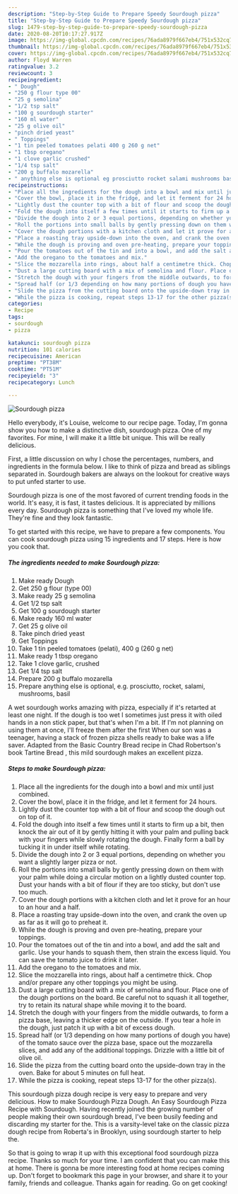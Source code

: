 ```yaml
---
description: "Step-by-Step Guide to Prepare Speedy Sourdough pizza"
title: "Step-by-Step Guide to Prepare Speedy Sourdough pizza"
slug: 1479-step-by-step-guide-to-prepare-speedy-sourdough-pizza
date: 2020-08-20T10:17:27.917Z
image: https://img-global.cpcdn.com/recipes/76ada8979f667eb4/751x532cq70/sourdough-pizza-recipe-main-photo.jpg
thumbnail: https://img-global.cpcdn.com/recipes/76ada8979f667eb4/751x532cq70/sourdough-pizza-recipe-main-photo.jpg
cover: https://img-global.cpcdn.com/recipes/76ada8979f667eb4/751x532cq70/sourdough-pizza-recipe-main-photo.jpg
author: Floyd Warren
ratingvalue: 3.2
reviewcount: 3
recipeingredient:
- " Dough"
- "250 g flour type 00"
- "25 g semolina"
- "1/2 tsp salt"
- "100 g sourdough starter"
- "160 ml water"
- "25 g olive oil"
- "pinch dried yeast"
- " Toppings"
- "1 tin peeled tomatoes pelati 400 g 260 g net"
- "1 tbsp oregano"
- "1 clove garlic crushed"
- "1/4 tsp salt"
- "200 g buffalo mozarella"
- " anything else is optional eg prosciutto rocket salami mushrooms basil"
recipeinstructions:
- "Place all the ingredients for the dough into a bowl and mix until just combined."
- "Cover the bowl, place it in the fridge, and let it ferment for 24 hours."
- "Lightly dust the counter top with a bit of flour and scoop the dough out on top of it."
- "Fold the dough into itself a few times until it starts to firm up a bit, then knock the air out of it by gently hitting it with your palm and pulling back with your fingers while slowly rotating the dough. Finally form a ball by tucking it in under itself while rotating."
- "Divide the dough into 2 or 3 equal portions, depending on whether you want a slightly larger pizza or not."
- "Roll the portions into small balls by gently pressing down on them with your palm while doing a circular motion on a lightly dusted counter top. Dust your hands with a bit of flour if they are too sticky, but don&#39;t use too much."
- "Cover the dough portions with a kitchen cloth and let it prove for an hour to an hour and a half."
- "Place a roasting tray upside-down into the oven, and crank the oven up as far as it will go to preheat it."
- "While the dough is proving and oven pre-heating, prepare your toppings."
- "Pour the tomatoes out of the tin and into a bowl, and add the salt and garlic. Use your hands to squash them, then strain the excess liquid. You can save the tomato juice to drink it later."
- "Add the oregano to the tomatoes and mix."
- "Slice the mozzarella into rings, about half a centimetre thick. Chop and/or prepare any other toppings you might be using."
- "Dust a large cutting board with a mix of semolina and flour. Place one of the dough portions on the board. Be careful not to squash it all together, try to retain its natural shape while moving it to the board."
- "Stretch the dough with your fingers from the middle outwards, to form a pizza base, leaving a thicker edge on the outside. If you tear a hole in the dough, just patch it up with a bit of excess dough."
- "Spread half (or 1/3 depending on how many portions of dough you have) of the tomato sauce over the pizza base, space out the mozzarella slices, and add any of the additional toppings. Drizzle with a little bit of olive oil."
- "Slide the pizza from the cutting board onto the upside-down tray in the oven. Bake for about 5 minutes on full heat."
- "While the pizza is cooking, repeat steps 13-17 for the other pizza(s)."
categories:
- Recipe
tags:
- sourdough
- pizza

katakunci: sourdough pizza 
nutrition: 101 calories
recipecuisine: American
preptime: "PT38M"
cooktime: "PT51M"
recipeyield: "3"
recipecategory: Lunch

---
```



![Sourdough pizza](https://img-global.cpcdn.com/recipes/76ada8979f667eb4/751x532cq70/sourdough-pizza-recipe-main-photo.jpg)

Hello everybody, it's Louise, welcome to our recipe page. Today, I'm gonna show you how to make a distinctive dish, sourdough pizza. One of my favorites. For mine, I will make it a little bit unique. This will be really delicious.

First, a little discussion on why I chose the percentages, numbers, and ingredients in the formula below. I like to think of pizza and bread as siblings separated in. Sourdough bakers are always on the lookout for creative ways to put unfed starter to use.

Sourdough pizza is one of the most favored of current trending foods in the world. It's easy, it is fast, it tastes delicious. It is appreciated by millions every day. Sourdough pizza is something that I've loved my whole life. They're fine and they look fantastic.


To get started with this recipe, we have to prepare a few components. You can cook sourdough pizza using 15 ingredients and 17 steps. Here is how you cook that.

<!--inarticleads1-->

##### The ingredients needed to make Sourdough pizza:

1. Make ready  Dough
1. Get 250 g flour (type 00)
1. Make ready 25 g semolina
1. Get 1/2 tsp salt
1. Get 100 g sourdough starter
1. Make ready 160 ml water
1. Get 25 g olive oil
1. Take pinch dried yeast
1. Get  Toppings
1. Take 1 tin peeled tomatoes (pelati), 400 g (260 g net)
1. Make ready 1 tbsp oregano
1. Take 1 clove garlic, crushed
1. Get 1/4 tsp salt
1. Prepare 200 g buffalo mozarella
1. Prepare  anything else is optional, e.g. prosciutto, rocket, salami, mushrooms, basil


A wet sourdough works amazing with pizza, especially if it&#39;s retarted at least one night. If the dough is too wet I sometimes just press it with oiled hands in a non stick paper, but that&#39;s when I&#39;m a bit. If I&#39;m not planning on using them at once, I&#39;ll freeze them after the first When our son was a teenager, having a stack of frozen pizza shells ready to bake was a life saver. Adapted from the Basic Country Bread recipe in Chad Robertson&#39;s book Tartine Bread , this mild sourdough makes an excellent pizza. 

<!--inarticleads2-->

##### Steps to make Sourdough pizza:

1. Place all the ingredients for the dough into a bowl and mix until just combined.
1. Cover the bowl, place it in the fridge, and let it ferment for 24 hours.
1. Lightly dust the counter top with a bit of flour and scoop the dough out on top of it.
1. Fold the dough into itself a few times until it starts to firm up a bit, then knock the air out of it by gently hitting it with your palm and pulling back with your fingers while slowly rotating the dough. Finally form a ball by tucking it in under itself while rotating.
1. Divide the dough into 2 or 3 equal portions, depending on whether you want a slightly larger pizza or not.
1. Roll the portions into small balls by gently pressing down on them with your palm while doing a circular motion on a lightly dusted counter top. Dust your hands with a bit of flour if they are too sticky, but don&#39;t use too much.
1. Cover the dough portions with a kitchen cloth and let it prove for an hour to an hour and a half.
1. Place a roasting tray upside-down into the oven, and crank the oven up as far as it will go to preheat it.
1. While the dough is proving and oven pre-heating, prepare your toppings.
1. Pour the tomatoes out of the tin and into a bowl, and add the salt and garlic. Use your hands to squash them, then strain the excess liquid. You can save the tomato juice to drink it later.
1. Add the oregano to the tomatoes and mix.
1. Slice the mozzarella into rings, about half a centimetre thick. Chop and/or prepare any other toppings you might be using.
1. Dust a large cutting board with a mix of semolina and flour. Place one of the dough portions on the board. Be careful not to squash it all together, try to retain its natural shape while moving it to the board.
1. Stretch the dough with your fingers from the middle outwards, to form a pizza base, leaving a thicker edge on the outside. If you tear a hole in the dough, just patch it up with a bit of excess dough.
1. Spread half (or 1/3 depending on how many portions of dough you have) of the tomato sauce over the pizza base, space out the mozzarella slices, and add any of the additional toppings. Drizzle with a little bit of olive oil.
1. Slide the pizza from the cutting board onto the upside-down tray in the oven. Bake for about 5 minutes on full heat.
1. While the pizza is cooking, repeat steps 13-17 for the other pizza(s).


This sourdough pizza dough recipe is very easy to prepare and very delicious. How to make Sourdough Pizza Dough. An Easy Sourdough Pizza Recipe with Sourdough. Having recently joined the growing number of people making their own sourdough bread, I&#39;ve been busily feeding and discarding my starter for the. This is a varsity-level take on the classic pizza dough recipe from Roberta&#39;s in Brooklyn, using sourdough starter to help the. 

So that is going to wrap it up with this exceptional food sourdough pizza recipe. Thanks so much for your time. I am confident that you can make this at home. There is gonna be more interesting food at home recipes coming up. Don't forget to bookmark this page in your browser, and share it to your family, friends and colleague. Thanks again for reading. Go on get cooking!
